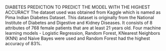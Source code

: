 DIABETES PREDICTION TO PREDICT THE MODEL WITH THE HIGHEST ACCURACY
The dataset used was obtained from Kaggle which is named as Pima Indian Diabetes Dataset. This dataset is originally from the National Institute of Diabetes and Digestive and Kidney Diseases. 
It consists of 8 attributes of 768 female patients that are at least 21 years old.
Four machine learning models - Logistic Regression, Random Forest, KNearest Neighbors (KNN) and Naive Bayes were used and Random Forest had the highest accuracy of 83%.
